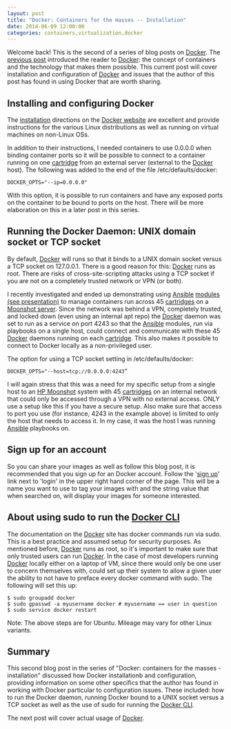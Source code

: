 ```yaml
---
layout: post
title: "Docker: Containers for the masses -- Installation"
date: 2014-06-09 12:00:00
categories: containers,virtualization,docker
---
```


Welcome back! This is the second of a series of blog posts on [Docker][Docker]. The [previous post][docker_intro] introduced the reader to [Docker][Docker]: the concept of containers and the technology that makes them possible. This current post will cover installation and configuration of [Docker][Docker] and issues that the author of this post has found in using Docker that are worth sharing.


## Installing and configuring Docker

The [installation][docker_install] directions on the [Docker website][Docker] are excellent and provide instructions for the various Linux distributions as well as running on virtual machines on non-Linux OSs.

In addition to their instructions, I needed containers to use 0.0.0.0 when binding container ports so it will be possible to connect to a container running on one [cartridge][moonshot_cartridge] from an external server (external to the [Docker][Docker] host). The following was added to the end of the file /etc/defaults/docker:

    DOCKER_OPTS="--ip=0.0.0.0"

With this option, it is possible to run containers and have any exposed ports on the container to be bound to ports on the host. There will be more elaboration on this in a later post in this series.


## Running the Docker Daemon: UNIX domain socket or TCP socket

By default, [Docker][Docker] will runs so that it binds to a UNIX domain socket versus a TCP socket on 127.0.0.1. There is a good reason for this: [Docker][Docker] runs as root. There are risks of cross-site-scripting attacks using a TCP socket if you are not on a completely trusted network or VPN (or both).

I recently investigated and ended up demonstrating using [Ansible][Ansible] [modules (see presentation)][ansible_docker_presentation] to manage containers run across 45 [cartridges][moonshot_cartridge] on a [Moonshot server][moonshot]. Since the network was behind a VPN, completely trusted, and locked down (even using an internal apt repo) the [Docker][Docker] daemon was set to run as a service on port 4243 so that the [Ansible][Ansible] modules, run via playbooks on a single host, could connect and communicate with these 45 [Docker][Docker] daemons running on each [cartridge][moonshot_cartridge]. This also makes it possible to connect to Docker locally as a non-privileged user. 

The option for using a TCP socket setting in /etc/defaults/docker:

    DOCKER_OPTS="--host=tcp://0.0.0.0:4243”

I will again stress that this was a need for my specific setup from a single host to an [HP Moonshot][moonshot] system with 45 [cartridges][moonshot_cartridge] on an internal network that could only be accessed through a VPN with no external access. ONLY use a setup like this if you have a secure setup. Also make sure that access to port you use (for instance, 4243 in the example above) is limited to only the host that needs to access it. In my case, it was the host I was running [Ansible][Ansible] playbooks on.


## Sign up for an account

So you can share your images as well as follow this blog post, it is recommended that you sign up for an Docker account. Follow the '[sign up][docker_signup]' link next to 'login' in the upper right hand corner of the page. This will be a name you want to use to tag your images with and the string value that when searched on, will display your images for someone interested.


## About using sudo to run the [Docker CLI][docker_cli]

The documentation on the [Docker][Docker] site has docker commands run via sudo. This is a best practice and assumed setup for security purposes. As mentioned before, [Docker][Docker] runs as root, so it's important to make sure that only trusted users can run [Docker][Docker]. In the case of most developers running [Docker][Docker] locally either on a laptop of VM, since there would only be one user to concern themselves with, could set up their system to allow a given user the ability to not have to preface every docker command with sudo. The following will set this up:

    $ sudo groupadd docker
    $ sudo gpasswd -a myusername docker # myusername == user in question
    $ sudo service docker restart

Note: The above steps are for Ubuntu. Mileage may vary for other Linux variants.


## Summary

This second blog post in the series of "Docker: containers for the masses - installation" discussed how Docker installationb and configuration, providing information on some other specifics that the author has found in working with Docker particular to configuration issues. These included: how to run the Docker daemon, running Docker bound to a UNIX socket versus a TCP socket as well as the use of sudo for running the [Docker CLI][docker_cli]. 

The next post will cover actual usage of [Docker][Docker].




[Docker.inc]: http://docker.com
[Docker]: http://docker.io
[docker_cli]: http://docs.docker.com/reference/commandline/cli/
[docker_intro]: http://patg.net/containers,virtualization,docker/2014/06/05/docker-intro/
[docker_install]: https://docs.docker.com/installation/#installation
[docker_signup]: https://www.docker.io/account/signup/
[kernel_features]: http://www.kbartocha.com/tag/linux-kernel-namespaces/
[cgroups]: https://access.redhat.com/site/documentation/en-US/Red_Hat_Enterprise_Linux/6/html/Resource_Management_Guide/ch01.html
[libcontainer]: http://blog.docker.com/2014/03/docker-0-9-introducing-execution-drivers-and-libcontainer/
[lxc]: https://linuxcontainers.org/
[parallels]: http://www.parallels.com/
[openvz]: http://openvz.org/Main_Page
[freebsd_jail]: http://www.freebsd.org/doc/handbook/jails.html
[dockerfile]: http://docs.docker.io/reference/builder/
[docker_ansible]: http://docs.ansible.com/docker_module.html
[docker_image_ansible]: http://docs.ansible.com/docker_image_module.html
[docker_inventory_ansible]: https://github.com/ansible/ansible/blob/devel/plugins/inventory/docker.yml
[salt_states_dockerio]: http://docs.saltstack.com/en/latest/ref/states/all/salt.states.dockerio.html
[garety-docker]: https://forge.puppetlabs.com/garethr/docker
[chef_docker]: http://www.getchef.com/blog/2014/04/23/chef-docker-automating-container-workflows/
[Ansible]: http://www.ansible.com/home
[SaltStack]: http://www.saltstack.com/
[Puppet]: http://puppetlabs.com/puppet/puppet-enterprise?gclid=CKvX14_85b4CFSgQ7AodhlMAwQ
[Chef]: http://www.getchef.com/chef/
[Solum]: https://wiki.openstack.org/wiki/Solum
[ansible_galaxy]: https://galaxy.ansible.com
[ansible_docker_presentation]: http://www.slideshare.net/PatrickGalbraith/docker-ansible-34909080
[nova_containers_openstack]: http://blog.docker.io/2013/06/openstack-docker-manage-linux-containers-with-nova/
[dockenstack]: https://index.docker.io/u/ewindisch/dockenstack/
[openstack_docker]: https://wiki.openstack.org/wiki/Docker
[openshift]: https://www.openshift.com/?sc_cid=70160000000UJArAAO&gclid=COfd-Oz-5b4CFcHm7AodS1gA7Q
[moonshot]: http://h17007.www1.hp.com/us/en/enterprise/servers/products/moonshot/index.aspx#.U0gU2PldXJh?jumpid=ps_r163&k_clickid=AMS|112|61913|169782eb-9c7a-df89-4afe-0000588f5dc0
[moonshot_cartridge]: http://www8.hp.com/us/en/products/proliant-servers/product-detail.html?oid=5375897#!tab=features
